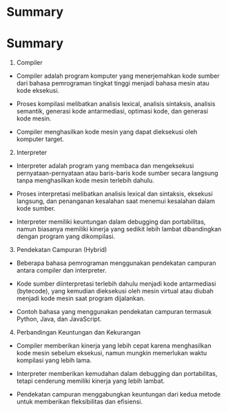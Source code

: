# Summary

# Summary

1. Compiler

- Compiler adalah program komputer yang menerjemahkan kode sumber dari bahasa pemrograman tingkat tinggi menjadi bahasa mesin atau kode eksekusi.

- Proses kompilasi melibatkan analisis lexical, analisis sintaksis, analisis semantik, generasi kode antarmediasi, optimasi kode, dan generasi kode mesin.

- Compiler menghasilkan kode mesin yang dapat dieksekusi oleh komputer target.

2. Interpreter

- Interpreter adalah program yang membaca dan mengeksekusi pernyataan-pernyataan atau baris-baris kode sumber secara langsung tanpa menghasilkan kode mesin terlebih dahulu.

- Proses interpretasi melibatkan analisis lexical dan sintaksis, eksekusi langsung, dan penanganan kesalahan saat menemui kesalahan dalam kode sumber.

- Interpreter memiliki keuntungan dalam debugging dan portabilitas, namun biasanya memiliki kinerja yang sedikit lebih lambat dibandingkan dengan program yang dikompilasi.

3. Pendekatan Campuran (Hybrid)

- Beberapa bahasa pemrograman menggunakan pendekatan campuran antara compiler dan interpreter.

- Kode sumber diinterpretasi terlebih dahulu menjadi kode antarmediasi (bytecode), yang kemudian dieksekusi oleh mesin virtual atau diubah menjadi kode mesin saat program dijalankan.

- Contoh bahasa yang menggunakan pendekatan campuran termasuk Python, Java, dan JavaScript.

4. Perbandingan Keuntungan dan Kekurangan

- Compiler memberikan kinerja yang lebih cepat karena menghasilkan kode mesin sebelum eksekusi, namun mungkin memerlukan waktu kompilasi yang lebih lama.

- Interpreter memberikan kemudahan dalam debugging dan portabilitas, tetapi cenderung memiliki kinerja yang lebih lambat.

- Pendekatan campuran menggabungkan keuntungan dari kedua metode untuk memberikan fleksibilitas dan efisiensi.
